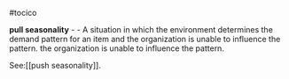 #tocico

<b>pull seasonality</b> -  - A situation in which the environment determines the demand pattern for an item and the organization is unable to influence the pattern. the organization is unable to influence the pattern. 



See:[[push seasonality]].



